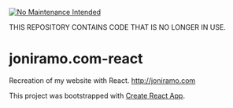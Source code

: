 [![No Maintenance Intended](https://unmaintained.tech/badge.svg)](https://unmaintained.tech/)

THIS REPOSITORY CONTAINS CODE THAT IS NO LONGER IN USE.

# joniramo.com-react
Recreation of my website with React. http://joniramo.com

This project was bootstrapped with [Create React App](https://github.com/facebookincubator/create-react-app).
